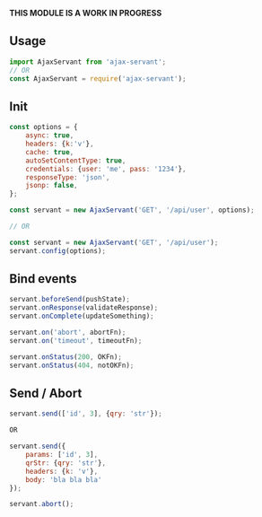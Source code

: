 **THIS MODULE IS A WORK IN PROGRESS**

Usage
-----
```js
import AjaxServant from 'ajax-servant';
// OR
const AjaxServant = require('ajax-servant');
```



Init
----
```js
const options = {
	async: true,
	headers: {k:'v'},
	cache: true,
	autoSetContentType: true,
	credentials: {user: 'me', pass: '1234'},
	responseType: 'json',
	jsonp: false,
};

const servant = new AjaxServant('GET', '/api/user', options);

// OR

const servant = new AjaxServant('GET', '/api/user');
servant.config(options);
```



Bind events
-----------
```js
servant.beforeSend(pushState);
servant.onResponse(validateResponse);
servant.onComplete(updateSomething);

servant.on('abort', abortFn);
servant.on('timeout', timeoutFn);

servant.onStatus(200, OKFn);
servant.onStatus(404, notOKFn);
```



Send / Abort
------------
```js
servant.send(['id', 3], {qry: 'str'});

OR

servant.send({
	params: ['id', 3],
	qrStr: {qry: 'str'},
	headers: {k: 'v'},
	body: 'bla bla bla'
});

servant.abort();
```




